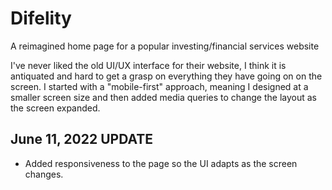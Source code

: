 # Difelity

A reimagined home page for a popular investing/financial services website

I've never liked the old UI/UX interface for their website, I think it is antiquated and hard to get a grasp on everything they have going on on the screen.
I started with a "mobile-first" approach, meaning I designed at a smaller screen size and then added media queries to change the layout as the screen expanded.

## June 11, 2022 UPDATE

- Added responsiveness to the page so the UI adapts as the screen changes.
